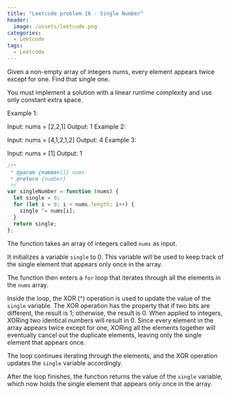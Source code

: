 ```yaml
---
title: "Leetcode problem 18 - Single Number"
header:
  image: /assets/leetcode.png
categories:
  - Leetcode
tags:
  - Leetcode
---
```


Given a non-empty array of integers nums, every element appears twice except for one. Find that single one.

You must implement a solution with a linear runtime complexity and use only constant extra space.

Example 1:

Input: nums = [2,2,1]
Output: 1
Example 2:

Input: nums = [4,1,2,1,2]
Output: 4
Example 3:

Input: nums = [1]
Output: 1

```js
/**
 * @param {number[]} nums
 * @return {number}
 */
var singleNumber = function (nums) {
  let single = 0;
  for (let i = 0; i < nums.length; i++) {
    single ^= nums[i];
  }
  return single;
};
```

The function takes an array of integers called `nums` as input.

It initializes a variable `single` to 0. This variable will be used to keep track of the single element that appears only once in the array.

The function then enters a `for` loop that iterates through all the elements in the `nums` array.

Inside the loop, the XOR (^) operation is used to update the value of the `single` variable. The XOR operation has the property that if two bits are different, the result is 1; otherwise, the result is 0. When applied to integers, XORing two identical numbers will result in 0. Since every element in the array appears twice except for one, XORing all the elements together will eventually cancel out the duplicate elements, leaving only the single element that appears once.

The loop continues iterating through the elements, and the XOR operation updates the `single` variable accordingly.

After the loop finishes, the function returns the value of the `single` variable, which now holds the single element that appears only once in the array.
